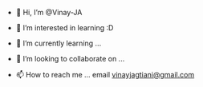 - 👋 Hi, I’m @Vinay-JA
- 👀 I’m interested in learning  :D

- 🌱 I’m currently learning ...
- 💞️ I’m looking to collaborate on ...
- 📫 How to reach me ... email vinayjagtiani@gmail.com

<!---
Vinay-JA/Vinay-JA is a ✨ special ✨ repository because its `README.md` (this file) appears on your GitHub profile.
You can click the Preview link to take a look at your changes.
--->
